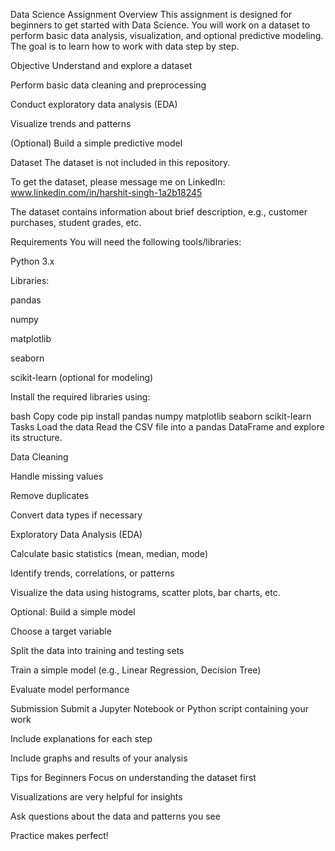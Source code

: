 


Data Science Assignment
Overview
This assignment is designed for beginners to get started with Data Science. You will work on a dataset to perform basic data analysis, visualization, and optional predictive modeling. The goal is to learn how to work with data step by step.

Objective
Understand and explore a dataset

Perform basic data cleaning and preprocessing

Conduct exploratory data analysis (EDA)

Visualize trends and patterns

(Optional) Build a simple predictive model

Dataset
The dataset is not included in this repository.

To get the dataset, please message me on LinkedIn: www.linkedin.com/in/harshit-singh-1a2b18245

The dataset contains information about brief description, e.g., customer purchases, student grades, etc.

Requirements
You will need the following tools/libraries:

Python 3.x

Libraries:

pandas

numpy

matplotlib

seaborn

scikit-learn (optional for modeling)

Install the required libraries using:

bash
Copy code
pip install pandas numpy matplotlib seaborn scikit-learn
Tasks
Load the data
Read the CSV file into a pandas DataFrame and explore its structure.

Data Cleaning

Handle missing values

Remove duplicates

Convert data types if necessary

Exploratory Data Analysis (EDA)

Calculate basic statistics (mean, median, mode)

Identify trends, correlations, or patterns

Visualize the data using histograms, scatter plots, bar charts, etc.

Optional: Build a simple model

Choose a target variable

Split the data into training and testing sets

Train a simple model (e.g., Linear Regression, Decision Tree)

Evaluate model performance

Submission
Submit a Jupyter Notebook or Python script containing your work

Include explanations for each step

Include graphs and results of your analysis

Tips for Beginners
Focus on understanding the dataset first

Visualizations are very helpful for insights

Ask questions about the data and patterns you see

Practice makes perfect!

